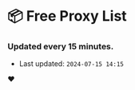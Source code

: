 # :package: Free Proxy List
### Updated every 15 minutes.

- Last updated: `2024-07-15 14:15`

:heart:
